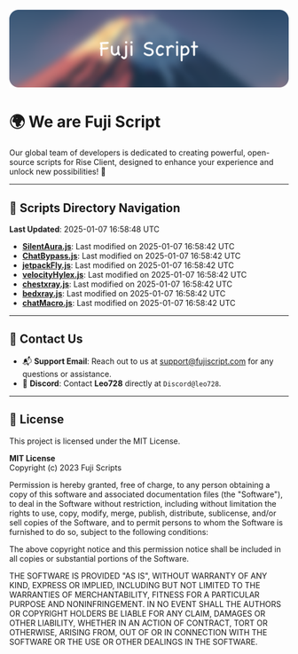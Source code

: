 ![Banner](.github/b.webp)

# 🌍 **We are Fuji Script**

Our global team of developers is dedicated to creating powerful, open-source scripts for Rise Client, designed to enhance your experience and unlock new possibilities! 🌟

---
<!-- SCRIPTS_NAVIGATION_START -->
## 📂 **Scripts Directory Navigation**

**Last Updated**: 2025-01-07 16:58:48 UTC

- **[SilentAura.js](scripts/SilentAura.js)**: Last modified on 2025-01-07 16:58:42 UTC
- **[ChatBypass.js](scripts/ChatBypass.js)**: Last modified on 2025-01-07 16:58:42 UTC
- **[jetpackFly.js](scripts/jetpackFly.js)**: Last modified on 2025-01-07 16:58:42 UTC
- **[velocityHylex.js](scripts/velocityHylex.js)**: Last modified on 2025-01-07 16:58:42 UTC
- **[chestxray.js](scripts/chestxray.js)**: Last modified on 2025-01-07 16:58:42 UTC
- **[bedxray.js](scripts/bedxray.js)**: Last modified on 2025-01-07 16:58:42 UTC
- **[chatMacro.js](scripts/chatMacro.js)**: Last modified on 2025-01-07 16:58:42 UTC

<!-- SCRIPTS_NAVIGATION_END -->

---

## 💬 **Contact Us**  
- 📬 **Support Email**: Reach out to us at [support@fujiscript.com](mailto:support@fujiscript.com) for any questions or assistance.  
- 💬 **Discord**: Contact **Leo728** directly at `Discord@leo728`.

---

## 📜 **License**

This project is licensed under the MIT License.  

**MIT License**  
Copyright (c) 2023 Fuji Scripts  

Permission is hereby granted, free of charge, to any person obtaining a copy of this software and associated documentation files (the "Software"), to deal in the Software without restriction, including without limitation the rights to use, copy, modify, merge, publish, distribute, sublicense, and/or sell copies of the Software, and to permit persons to whom the Software is furnished to do so, subject to the following conditions:  

The above copyright notice and this permission notice shall be included in all copies or substantial portions of the Software.  

THE SOFTWARE IS PROVIDED "AS IS", WITHOUT WARRANTY OF ANY KIND, EXPRESS OR IMPLIED, INCLUDING BUT NOT LIMITED TO THE WARRANTIES OF MERCHANTABILITY, FITNESS FOR A PARTICULAR PURPOSE AND NONINFRINGEMENT. IN NO EVENT SHALL THE AUTHORS OR COPYRIGHT HOLDERS BE LIABLE FOR ANY CLAIM, DAMAGES OR OTHER LIABILITY, WHETHER IN AN ACTION OF CONTRACT, TORT OR OTHERWISE, ARISING FROM, OUT OF OR IN CONNECTION WITH THE SOFTWARE OR THE USE OR OTHER DEALINGS IN THE SOFTWARE.  
